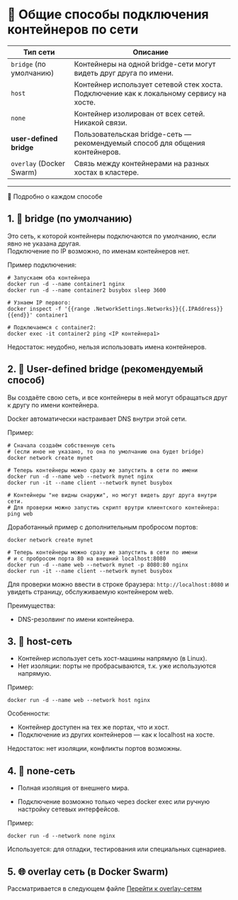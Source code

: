 # 🧩 Общие способы подключения контейнеров по сети

| Тип сети                 | Описание                                                                 |
|--------------------------|--------------------------------------------------------------------------|
| `bridge` (по умолчанию)  | Контейнеры на одной bridge-сети могут видеть друг друга по имени.       |
| `host`                   | Контейнер использует сетевой стек хоста. Подключение как к локальному сервису на хосте. |
| `none`                   | Контейнер изолирован от всех сетей. Никакой связи.                      |
| **user-defined bridge**  | Пользовательская bridge-сеть — рекомендуемый способ для общения контейнеров. |
| `overlay` (Docker Swarm) | Связь между контейнерами на разных хостах в кластере.                   |

---

📘 Подробно о каждом способе
## 1. 🔌 bridge (по умолчанию)

Это сеть, к которой контейнеры подключаются по умолчанию, если явно не указана другая.  
Подключение по IP возможно, по именам контейнеров нет.

Пример подключения:
```
# Запускаем оба контейнера
docker run -d --name container1 nginx
docker run -d --name container2 busybox sleep 3600

# Узнаем IP первого:
docker inspect -f '{{range .NetworkSettings.Networks}}{{.IPAddress}}{{end}}' container1

# Подключаемся с container2:
docker exec -it container2 ping <IP контейнера1>
```
Недостаток: неудобно, нельзя использовать имена контейнеров.

## 2. 🔄 User-defined bridge (рекомендуемый способ)

Вы создаёте свою сеть, и все контейнеры в ней могут обращаться друг к другу по имени контейнера.

Docker автоматически настраивает DNS внутри этой сети.

Пример:
```
# Сначала создаём собственную сеть 
# (если иное не указано, то она по умолчанию она будет bridge)
docker network create mynet

# Теперь контейнеры можно сразу же запустить в сети по имени
docker run -d --name web --network mynet nginx
docker run -it --name client --network mynet busybox

# Контейнеры "не видны снаружи", но могут видеть друг друга внутри сети.
# Для проверки можно запустиь скрипт врутри клиентского контейнера:
ping web
```

Доработанный пример с дополнительным пробросом портов:
```
docker network create mynet

# Теперь контейнеры можно сразу же запустить в сети по имени
# и с пробросом порта 80 на внешний localhost:8080
docker run -d --name web --network mynet -p 8080:80 nginx
docker run -it --name client --network mynet busybox
```

Для проверки можно ввести в строке браузера: `http://localhost:8080` и увидеть страницу, обслуживаемую контейнером web.

Преимущества:
- DNS-резолвинг по имени контейнера.

## 3. 🧷 host-сеть

- Контейнер использует сеть хост-машины напрямую (в Linux).
- Нет изоляции: порты не пробрасываются, т.к. уже используются напрямую.

Пример:
```
docker run -d --name web --network host nginx
```
Особенности:
- Контейнер доступен на тех же портах, что и хост.
- Подключение из других контейнеров — как к localhost на хосте.

Недостаток: нет изоляции, конфликты портов возможны.

## 4. 🔕 none-сеть

- Полная изоляция от внешнего мира.

- Подключение возможно только через docker exec или ручную настройку сетевых интерфейсов.

Пример:
```
docker run -d --network none nginx
```

Используется: для отладки, тестирования или специальных сценариев.


## 5. 🌐 overlay сеть (в Docker Swarm)

Рассматривается в следующем файле 
[Перейти к overlay-сетям](theory_03__docker_overlay)



